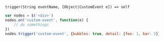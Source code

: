     trigger(String eventName, [Object|CustomEvent e]) => self

~~~js
var nodes = $('<div>')
nodes.on('custom-event', function(e) {
    // do somethings
})
nodes.trigger('custom-event', {bubbles: true, detail: {foo: 1, bar: 2}})
~~~